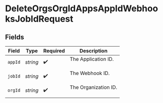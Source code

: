 # DeleteOrgsOrgIdAppsAppIdWebhooksJobIdRequest


## Fields

| Field                  | Type                   | Required               | Description            |
| ---------------------- | ---------------------- | ---------------------- | ---------------------- |
| `appId`                | *string*               | :heavy_check_mark:     | The Application ID.<br/><br/> |
| `jobId`                | *string*               | :heavy_check_mark:     | The Webhook ID.<br/><br/> |
| `orgId`                | *string*               | :heavy_check_mark:     | The Organization ID.<br/><br/> |